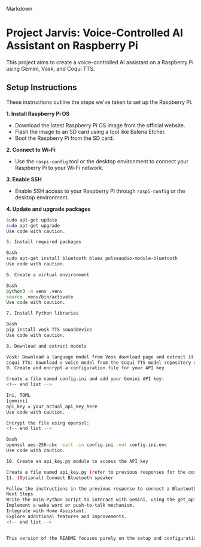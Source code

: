 Markdown
# Project Jarvis: Voice-Controlled AI Assistant on Raspberry Pi

This project aims to create a voice-controlled AI assistant on a Raspberry Pi using Gemini, Vosk, and Coqui TTS.

## Setup Instructions

These instructions outline the steps we've taken to set up the Raspberry Pi.

**1. Install Raspberry Pi OS**

* Download the latest Raspberry Pi OS image from the official website.
* Flash the image to an SD card using a tool like Balena Etcher.
* Boot the Raspberry Pi from the SD card.

**2. Connect to Wi-Fi**

* Use the `raspi-config` tool or the desktop environment to connect your Raspberry Pi to your Wi-Fi network.

**3. Enable SSH**

* Enable SSH access to your Raspberry Pi through `raspi-config` or the desktop environment.

**4. Update and upgrade packages**

```bash
sudo apt-get update
sudo apt-get upgrade
Use code with caution.

5. Install required packages

Bash
sudo apt-get install bluetooth bluez pulseaudio-module-bluetooth
Use code with caution.

6. Create a virtual environment

Bash
python3 -m venv .venv
source .venv/bin/activate
Use code with caution.

7. Install Python libraries

Bash
pip install vosk TTS sounddevice
Use code with caution.

8. Download and extract models

Vosk: Download a language model from Vosk download page and extract it to your project directory.
Coqui TTS: Download a voice model from the Coqui TTS model repository and extract it to your project directory.
9. Create and encrypt a configuration file for your API key

Create a file named config.ini and add your Gemini API key:
<!-- end list -->

Ini, TOML
[gemini]
api_key = your_actual_api_key_here
Use code with caution.

Encrypt the file using openssl:
<!-- end list -->

Bash
openssl aes-256-cbc -salt -in config.ini -out config.ini.enc
Use code with caution.

10. Create an api_key.py module to access the API key

Create a file named api_key.py (refer to previous responses for the code).
11. (Optional) Connect Bluetooth speaker

Follow the instructions in the previous response to connect a Bluetooth speaker to your Raspberry Pi.
Next Steps
Write the main Python script to interact with Gemini, using the get_api_key function from api_key.py.
Implement a wake word or push-to-talk mechanism.
Integrate with Home Assistant.
Explore additional features and improvements.
<!-- end list -->


This version of the README focuses purely on the setup and configuration step
